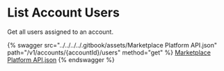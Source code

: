 # List Account Users

Get all users assigned to an account.

{% swagger src="../../../../.gitbook/assets/Marketplace Platform API.json" path="/v1/accounts/{accountId}/users" method="get" %}
[Marketplace Platform API.json](<../../../../.gitbook/assets/Marketplace Platform API.json>)
{% endswagger %}
